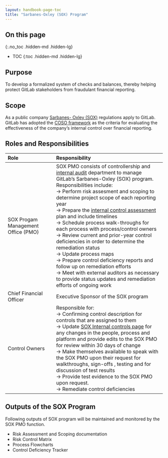 ```yaml
---
layout: handbook-page-toc
title: "Sarbanes-Oxley (SOX) Program"
---
```


## On this page
{:.no_toc .hidden-md .hidden-lg}

- TOC
{:toc .hidden-md .hidden-lg}


## Purpose

To develop a formalized system of checks and balances, thereby helping protect GitLab stakeholders from fraudulant financial reporting.
<br>

## Scope

As a public company [Sarbanes- Oxley (SOX)](https://en.wikipedia.org/wiki/Sarbanes%E2%80%93Oxley_Act) regulations apply to GitLab. 
GitLab has adopted the [COSO framework](https://www.coso.org/sitepages/internal-control.aspx) as the criteria for evaluating the effectiveness of the company’s internal control over financial reporting.

## Roles and Responsibilities


|Role | Responsibility|
|:------|:-----------|
|SOX Progam Management Office (PMO)| SOX PMO consists of controllership and [internal audit](https://about.gitlab.com/handbook/internal-audit/) department to manage GitLab’s Sarbanes-Oxley (SOX) program. Responsibilities include: <br> &#8594; Perform risk assesment and scoping to determine project scope of each reporting year  <br> &#8594; Prepare the [internal control assessment](https://internal-handbook.gitlab.io/handbook/finance/sox-internal-controls/control-assessment-procedure/) plan and include timelines <br> &#8594; Schedule process walk-throughs for each process with process/control owners <br> &#8594; Review current and prior-year control deficiencies in order to determine the remediation status <br> &#8594; Update process maps<br> &#8594; Prepare control deficiency reports and follow up on remediation efforts <br> &#8594; Meet with external auditors as necessary to provide status updates and remediation efforts of ongoing work <br> |
|Chief Financial Officer|Executive Sponsor of the SOX program|
|Control Owners| Responsible for: <br> &#8594; Confirming control description for controls that are assigned to them <br> &#8594; Update [SOX Internal controls page](https://internal-handbook.gitlab.io/handbook/finance/sox-internal-controls/) for any changes in the people, process and platform and provide edits to the SOX PMO for review within 30 days of change<br> &#8594; Make themselves available to speak with the SOX PMO upon their request for walkthroughs, sign-offs , testing and for discussion of test results<br> &#8594; Provide test evidence to the SOX PMO upon request.<br> &#8594; Remediate control deficiencies|

## Outputs of the SOX Program

Following outputs of SOX program will be maintained and monitored by the SOX PMO function.

- Risk Assessment and Scoping documentation
- Risk Control Matrix
- Process Flowcharts
- Control Deficiency Tracker 
































